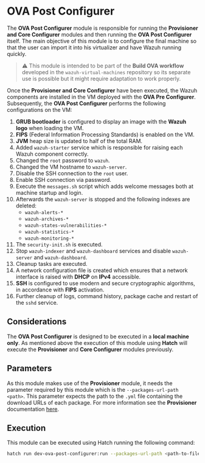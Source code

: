 # OVA Post Configurer

The **OVA Post Configurer** module is responsible for running the **Provisioner and Core Configurer** modules and then running the **OVA Post Configurer** itself.
The main objective of this module is to configure the final machine so that the user can import it into his virtualizer and have Wazuh running quickly.

> ⚠️ This module is intended to be part of the **Build OVA workflow** developed in the `wazuh-virtual-machines` repository so its separate use is possible but it might require adaptation to work properly.

Once the **Provisioner and Core Configurer** have been executed, the Wazuh components are installed in the VM deployed with the **OVA Pre Configurer**. Subsequently, the **OVA Post Configurer** performs the following configurations on the VM:

1. **GRUB bootloader** is configured to display an image with the **Wazuh logo** when loading the VM.  
2. **FIPS** (Federal Information Processing Standards) is enabled on the VM.  
3. **JVM** heap size is updated to half of the total RAM.  
4. Added `wazuh-starter` service which is responsible for raising each Wazuh component correctly.  
5. Changed the `root` password to `wazuh`.  
6. Changed the VM hostname to `wazuh-server`.  
7. Disable the SSH connection to the `root` user.  
8. Enable SSH connection via password.  
9. Execute the `messages.sh` script which adds welcome messages both at machine startup and login.  
10. Afterwards the `wazuh-server` is stopped and the following indexes are deleted:  
    - `wazuh-alerts-*`  
    - `wazuh-archives-*`  
    - `wazuh-states-vulnerabilities-*`  
    - `wazuh-statistics-*`  
    - `wazuh-monitoring-*`  
11. The `security-init.sh` is executed.  
12. Stop `wazuh-indexer` and `wazuh-dashboard` services and disable `wazuh-server` and `wazuh-dashboard`.  
13. Cleanup tasks are executed.  
14. A network configuration file is created which ensures that a network interface is raised with **DHCP** on **IPv4** accessible.  
15. **SSH** is configured to use modern and secure cryptographic algorithms, in accordance with **FIPS** activation.  
16. Further cleanup of logs, command history, package cache and restart of the `sshd` service.  

## Considerations

The **OVA Post Configurer** is designed to be executed in a **local machine only**. As mentioned above the execution of this module using **Hatch** will execute the **Provisioner** and **Core Configurer** modules previously.

## Parameters

As this module makes use of the **Provisioner** module, it needs the parameter required by this module which is the `--packages-url-path <path>`. This parameter expects the path to the `.yml` file containing the download URLs of each package. For more information see the **Provisioner** documentation [here](../../../provisioner/provisioner.md).

## Execution

This module can be executed using Hatch running the following command:

```bash
hatch run dev-ova-post-configurer:run --packages-url-path <path-to-file>
```
